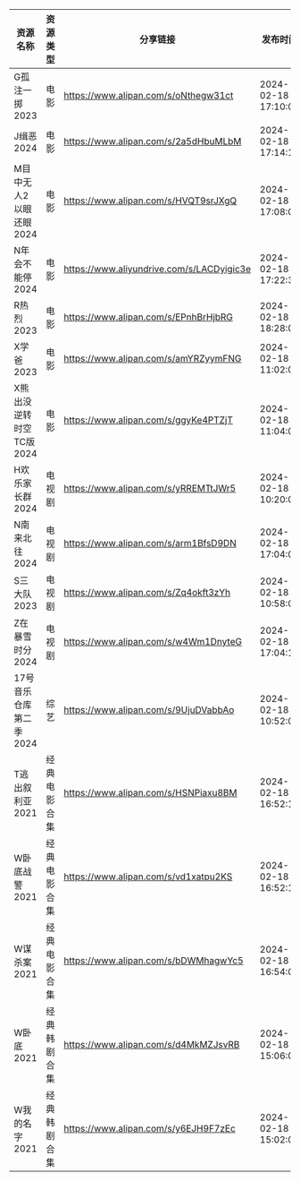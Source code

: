 | 资源名称            | 资源类型   | 分享链接                                      | 发布时间                |
| --------------- | ------ | ----------------------------------------- | ------------------- |
| G孤注一掷2023       | 电影     | https://www.alipan.com/s/oNthegw31ct      | 2024-02-18 17:10:07 |
| J缉恶2024         | 电影     | https://www.alipan.com/s/2a5dHbuMLbM      | 2024-02-18 17:14:14 |
| M目中无人2以眼还眼2024  | 电影     | https://www.alipan.com/s/HVQT9srJXgQ      | 2024-02-18 17:08:08 |
| N年会不能停2024      | 电影     | https://www.aliyundrive.com/s/LACDyigic3e | 2024-02-18 17:22:35 |
| R热烈2023         | 电影     | https://www.alipan.com/s/EPnhBrHjbRG      | 2024-02-18 18:28:06 |
| X学爸2023         | 电影     | https://www.alipan.com/s/amYRZyymFNG      | 2024-02-18 11:02:07 |
| X熊出没逆转时空TC版2024 | 电影     | https://www.alipan.com/s/ggyKe4PTZjT      | 2024-02-18 11:04:07 |
| H欢乐家长群2024      | 电视剧    | https://www.alipan.com/s/yRREMTtJWr5      | 2024-02-18 10:20:05 |
| N南来北往2024       | 电视剧    | https://www.alipan.com/s/arm1BfsD9DN      | 2024-02-18 17:04:06 |
| S三大队2023        | 电视剧    | https://www.alipan.com/s/Zq4okft3zYh      | 2024-02-18 10:58:06 |
| Z在暴雪时分2024      | 电视剧    | https://www.alipan.com/s/w4Wm1DnyteG      | 2024-02-18 17:04:13 |
| 17号音乐仓库第二季2024  | 综艺     | https://www.alipan.com/s/9UjuDVabbAo      | 2024-02-18 10:52:05 |
| T逃出叙利亚2021      | 经典电影合集 | https://www.alipan.com/s/HSNPiaxu8BM      | 2024-02-18 16:52:12 |
| W卧底战警2021       | 经典电影合集 | https://www.alipan.com/s/vd1xatpu2KS      | 2024-02-18 16:52:18 |
| W谋杀案2021        | 经典电影合集 | https://www.alipan.com/s/bDWMhagwYc5      | 2024-02-18 16:54:06 |
| W卧底2021         | 经典韩剧合集 | https://www.alipan.com/s/d4MkMZJsvRB      | 2024-02-18 15:06:05 |
| W我的名字2021       | 经典韩剧合集 | https://www.alipan.com/s/y6EJH9F7zEc      | 2024-02-18 15:02:06 |
